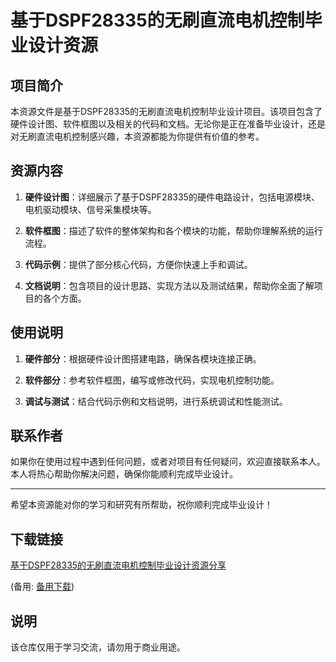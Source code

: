 # 基于DSPF28335的无刷直流电机控制毕业设计资源

## 项目简介

本资源文件是基于DSPF28335的无刷直流电机控制毕业设计项目。该项目包含了硬件设计图、软件框图以及相关的代码和文档。无论你是正在准备毕业设计，还是对无刷直流电机控制感兴趣，本资源都能为你提供有价值的参考。

## 资源内容

1. **硬件设计图**：详细展示了基于DSPF28335的硬件电路设计，包括电源模块、电机驱动模块、信号采集模块等。

2. **软件框图**：描述了软件的整体架构和各个模块的功能，帮助你理解系统的运行流程。

3. **代码示例**：提供了部分核心代码，方便你快速上手和调试。

4. **文档说明**：包含项目的设计思路、实现方法以及测试结果，帮助你全面了解项目的各个方面。

## 使用说明

1. **硬件部分**：根据硬件设计图搭建电路，确保各模块连接正确。

2. **软件部分**：参考软件框图，编写或修改代码，实现电机控制功能。

3. **调试与测试**：结合代码示例和文档说明，进行系统调试和性能测试。

## 联系作者

如果你在使用过程中遇到任何问题，或者对项目有任何疑问，欢迎直接联系本人。本人将热心帮助你解决问题，确保你能顺利完成毕业设计。

---

希望本资源能对你的学习和研究有所帮助，祝你顺利完成毕业设计！

## 下载链接
[基于DSPF28335的无刷直流电机控制毕业设计资源分享](https://pan.quark.cn/s/ea06c25067c8) 

(备用: [备用下载](https://pan.baidu.com/s/18fVd8pM2lXj_3_lUddr_fw?pwd=1234))

## 说明

该仓库仅用于学习交流，请勿用于商业用途。
